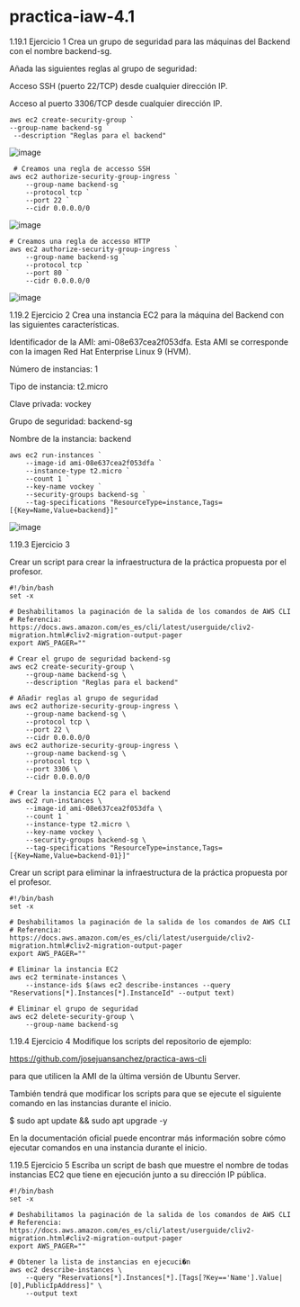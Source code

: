 # practica-iaw-4.1

1.19.1 Ejercicio 1
Crea un grupo de seguridad para las máquinas del Backend con el nombre backend-sg.

Añada las siguientes reglas al grupo de seguridad:

Acceso SSH (puerto 22/TCP) desde cualquier dirección IP.

Acceso al puerto 3306/TCP desde cualquier dirección IP.

````
aws ec2 create-security-group `
--group-name backend-sg `
 --description "Reglas para el backend"
````
![image](https://github.com/user-attachments/assets/2c0b2764-4870-4862-83d1-e41efbf145e4)


````
 # Creamos una regla de accesso SSH
aws ec2 authorize-security-group-ingress `
    --group-name backend-sg `
    --protocol tcp `
    --port 22 `
    --cidr 0.0.0.0/0
````
![image](https://github.com/user-attachments/assets/541748b6-2a90-458c-93ff-c6c79ecd54eb)

````
# Creamos una regla de accesso HTTP
aws ec2 authorize-security-group-ingress `
    --group-name backend-sg `
    --protocol tcp `
    --port 80 `
    --cidr 0.0.0.0/0
 ````
![image](https://github.com/user-attachments/assets/8473fc3d-9895-4998-9f6a-ef251716165a)




1.19.2 Ejercicio 2
Crea una instancia EC2 para la máquina del Backend con las siguientes características.

Identificador de la AMI: ami-08e637cea2f053dfa. Esta AMI se corresponde con la imagen Red Hat Enterprise Linux 9 (HVM).

Número de instancias: 1

Tipo de instancia: t2.micro

Clave privada: vockey

Grupo de seguridad: backend-sg

Nombre de la instancia: backend

````
aws ec2 run-instances `
    --image-id ami-08e637cea2f053dfa `
    --instance-type t2.micro `
    --count 1 `
    --key-name vockey `
    --security-groups backend-sg `
    --tag-specifications "ResourceType=instance,Tags=[{Key=Name,Value=backend}]"
````

![image](https://github.com/user-attachments/assets/e0df0bf1-39cd-41b4-8d3e-9a1aafd74443)


1.19.3 Ejercicio 3

Crear un script para crear la infraestructura de la práctica propuesta por el profesor.
````
#!/bin/bash
set -x

# Deshabilitamos la paginación de la salida de los comandos de AWS CLI
# Referencia: https://docs.aws.amazon.com/es_es/cli/latest/userguide/cliv2-migration.html#cliv2-migration-output-pager
export AWS_PAGER=""

# Crear el grupo de seguridad backend-sg
aws ec2 create-security-group \
    --group-name backend-sg \
    --description "Reglas para el backend"

# Añadir reglas al grupo de seguridad
aws ec2 authorize-security-group-ingress \
    --group-name backend-sg \
    --protocol tcp \
    --port 22 \
    --cidr 0.0.0.0/0
aws ec2 authorize-security-group-ingress \
    --group-name backend-sg \
    --protocol tcp \
    --port 3306 \
    --cidr 0.0.0.0/0

# Crear la instancia EC2 para el backend
aws ec2 run-instances \
    --image-id ami-08e637cea2f053dfa \
    --count 1 `
    --instance-type t2.micro \
    --key-name vockey \
    --security-groups backend-sg \
    --tag-specifications "ResourceType=instance,Tags=[{Key=Name,Value=backend-01}]"
````


Crear un script para eliminar la infraestructura de la práctica propuesta por el profesor.
````
#!/bin/bash
set -x

# Deshabilitamos la paginación de la salida de los comandos de AWS CLI
# Referencia: https://docs.aws.amazon.com/es_es/cli/latest/userguide/cliv2-migration.html#cliv2-migration-output-pager
export AWS_PAGER=""

# Eliminar la instancia EC2
aws ec2 terminate-instances \
    --instance-ids $(aws ec2 describe-instances --query "Reservations[*].Instances[*].InstanceId" --output text)

# Eliminar el grupo de seguridad
aws ec2 delete-security-group \
    --group-name backend-sg
````

1.19.4 Ejercicio 4
Modifique los scripts del repositorio de ejemplo:

https://github.com/josejuansanchez/practica-aws-cli

para que utilicen la AMI de la última versión de Ubuntu Server.

También tendrá que modificar los scripts para que se ejecute el siguiente comando en las instancias durante el inicio.

$ sudo apt update && sudo apt upgrade -y

En la documentación oficial puede encontrar más información sobre cómo ejecutar comandos en una instancia durante el inicio.

1.19.5 Ejercicio 5
Escriba un script de bash que muestre el nombre de todas instancias EC2 que tiene en ejecución junto a su dirección IP pública.

````
#!/bin/bash
set -x

# Deshabilitamos la paginación de la salida de los comandos de AWS CLI
# Referencia: https://docs.aws.amazon.com/es_es/cli/latest/userguide/cliv2-migration.html#cliv2-migration-output-pager
export AWS_PAGER=""

# Obtener la lista de instancias en ejecuci�n
aws ec2 describe-instances \
    --query "Reservations[*].Instances[*].[Tags[?Key=='Name'].Value|[0],PublicIpAddress]" \
    --output text
````
